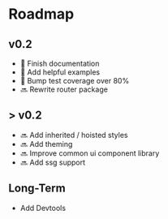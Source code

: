 # Roadmap

## v0.2

- 🚧 Finish documentation
- 🚧 Add helpful examples
- 🚧 Bump test coverage over 80%
- 🔜 Rewrite router package
  
## > v0.2

- 🔜 Add inherited / hoisted styles
- 🔜 Add theming
- 🔜 Improve common ui component library
- 🔜 Add ssg support

## Long-Term

- Add Devtools
